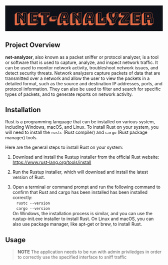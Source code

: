 <!-- <div class="heading">
  <h1>net-analyzer</h1>
</div>
<style>
  @import url('https://fonts.googleapis.com/css2?family=Bungee+Shade&display=swap');
  .heading{
    font-size: 2rem;
    text-transform: uppercase;
    font-family: 'Bungee Shade', cursive;
    color: #F46036
  }
</style> -->

![](net-analyzer.png "prj_name")

## Project Overview
**net-analyzer**, also known as a packet sniffer or protocol analyzer, is a tool or software that is used to capture, analyze, and inspect network traffic. It can be used to monitor network activity, troubleshoot network issues, and detect security threats. Network analyzers capture packets of data that are transmitted over a network and allow the user to view the packets in a detailed format, such as the source and destination IP addresses, ports, and protocol information. They can also be used to filter and search for specific types of packets, and to generate reports on network activity.

## Installation
Rust is a programming language that can be installed on various system, including Windows, macOS, and Linux.
To install Rust on your system, you will need to install the `rustc` (Rust compiler) and `cargo` (Rust package manager) tools.

Here are the general steps to install Rust on your system:
1. Download and install the Rustup installer from the official Rust website: https://www.rust-lang.org/tools/install
2. Run the Rustup installer, which will download and install the latest version of Rust.

3. Open a terminal or command prompt and run the following command to confirm that Rust and cargo has been installed has been installed correctly:\
   `rustc --version`\
   `cargo --version`\
On Windows, the installation process is similar, and you can use the rustup-init.exe installer to install Rust. On Linux and macOS, you can also use package manager, like apt-get or brew, to install Rust.

## Usage
> **NOTE**
> The application needs to be run with admin priviledges in order to correctly use the specified interface to sniff traffic
> 

